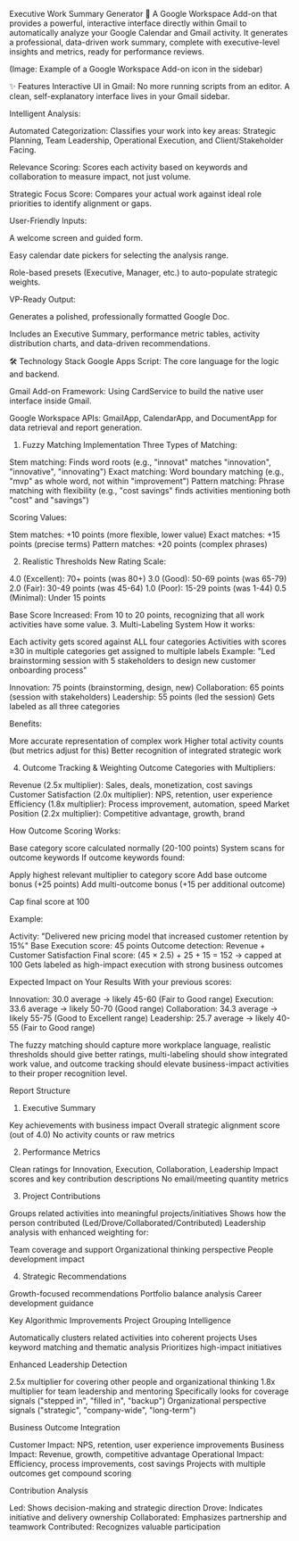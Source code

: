 Executive Work Summary Generator 🚀
A Google Workspace Add-on that provides a powerful, interactive interface directly within Gmail to automatically analyze your Google Calendar and Gmail activity. It generates a professional, data-driven work summary, complete with executive-level insights and metrics, ready for performance reviews.

(Image: Example of a Google Workspace Add-on icon in the sidebar)

✨ Features
Interactive UI in Gmail: No more running scripts from an editor. A clean, self-explanatory interface lives in your Gmail sidebar.

Intelligent Analysis:

Automated Categorization: Classifies your work into key areas: Strategic Planning, Team Leadership, Operational Execution, and Client/Stakeholder Facing.

Relevance Scoring: Scores each activity based on keywords and collaboration to measure impact, not just volume.

Strategic Focus Score: Compares your actual work against ideal role priorities to identify alignment or gaps.



User-Friendly Inputs:

A welcome screen and guided form.

Easy calendar date pickers for selecting the analysis range.

Role-based presets (Executive, Manager, etc.) to auto-populate strategic weights.

VP-Ready Output:

Generates a polished, professionally formatted Google Doc.

Includes an Executive Summary, performance metric tables, activity distribution charts, and data-driven recommendations.

🛠️ Technology Stack
Google Apps Script: The core language for the logic and backend.

Gmail Add-on Framework: Using CardService to build the native user interface inside Gmail.

Google Workspace APIs: GmailApp, CalendarApp, and DocumentApp for data retrieval and report generation.

1. Fuzzy Matching Implementation
Three Types of Matching:

Stem matching: Finds word roots (e.g., "innovat" matches "innovation", "innovative", "innovating")
Exact matching: Word boundary matching (e.g., "mvp" as whole word, not within "improvement")
Pattern matching: Phrase matching with flexibility (e.g., "cost savings" finds activities mentioning both "cost" and "savings")

Scoring Values:

Stem matches: +10 points (more flexible, lower value)
Exact matches: +15 points (precise terms)
Pattern matches: +20 points (complex phrases)

2. Realistic Thresholds
New Rating Scale:

4.0 (Excellent): 70+ points (was 80+)
3.0 (Good): 50-69 points (was 65-79)
2.0 (Fair): 30-49 points (was 45-64)
1.0 (Poor): 15-29 points (was 1-44)
0.5 (Minimal): Under 15 points

Base Score Increased: From 10 to 20 points, recognizing that all work activities have some value.
3. Multi-Labeling System
How it works:

Each activity gets scored against ALL four categories
Activities with scores ≥30 in multiple categories get assigned to multiple labels
Example: "Led brainstorming session with 5 stakeholders to design new customer onboarding process"

Innovation: 75 points (brainstorming, design, new)
Collaboration: 65 points (session with stakeholders)
Leadership: 55 points (led the session)
Gets labeled as all three categories



Benefits:

More accurate representation of complex work
Higher total activity counts (but metrics adjust for this)
Better recognition of integrated strategic work

4. Outcome Tracking & Weighting
Outcome Categories with Multipliers:

Revenue (2.5x multiplier): Sales, deals, monetization, cost savings
Customer Satisfaction (2.0x multiplier): NPS, retention, user experience
Efficiency (1.8x multiplier): Process improvement, automation, speed
Market Position (2.2x multiplier): Competitive advantage, growth, brand

How Outcome Scoring Works:

Base category score calculated normally (20-100 points)
System scans for outcome keywords
If outcome keywords found:

Apply highest relevant multiplier to category score
Add base outcome bonus (+25 points)
Add multi-outcome bonus (+15 per additional outcome)


Cap final score at 100

Example:

Activity: "Delivered new pricing model that increased customer retention by 15%"
Base Execution score: 45 points
Outcome detection: Revenue + Customer Satisfaction
Final score: (45 × 2.5) + 25 + 15 = 152 → capped at 100
Gets labeled as high-impact execution with strong business outcomes

Expected Impact on Your Results
With your previous scores:

Innovation: 30.0 average → likely 45-60 (Fair to Good range)
Execution: 33.6 average → likely 50-70 (Good range)
Collaboration: 34.3 average → likely 55-75 (Good to Excellent range)
Leadership: 25.7 average → likely 40-55 (Fair to Good range)

The fuzzy matching should capture more workplace language, realistic thresholds should give better ratings, multi-labeling should show integrated work value, and outcome tracking should elevate business-impact activities to their proper recognition level.

Report Structure
1. Executive Summary

Key achievements with business impact
Overall strategic alignment score (out of 4.0)
No activity counts or raw metrics

2. Performance Metrics

Clean ratings for Innovation, Execution, Collaboration, Leadership
Impact scores and key contribution descriptions
No email/meeting quantity metrics

3. Project Contributions

Groups related activities into meaningful projects/initiatives
Shows how the person contributed (Led/Drove/Collaborated/Contributed)
Leadership analysis with enhanced weighting for:

Team coverage and support
Organizational thinking perspective
People development impact



4. Strategic Recommendations

Growth-focused recommendations
Portfolio balance analysis
Career development guidance

Key Algorithmic Improvements
Project Grouping Intelligence

Automatically clusters related activities into coherent projects
Uses keyword matching and thematic analysis
Prioritizes high-impact initiatives

Enhanced Leadership Detection

2.5x multiplier for covering other people and organizational thinking
1.8x multiplier for team leadership and mentoring
Specifically looks for coverage signals ("stepped in", "filled in", "backup")
Organizational perspective signals ("strategic", "company-wide", "long-term")

Business Outcome Integration

Customer Impact: NPS, retention, user experience improvements
Business Impact: Revenue, growth, competitive advantage
Operational Impact: Efficiency, process improvements, cost savings
Projects with multiple outcomes get compound scoring

Contribution Analysis

Led: Shows decision-making and strategic direction
Drove: Indicates initiative and delivery ownership
Collaborated: Emphasizes partnership and teamwork
Contributed: Recognizes valuable participation
